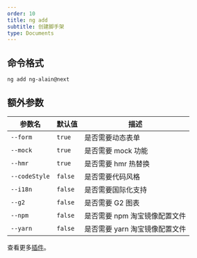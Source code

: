 ```yaml
---
order: 10
title: ng add
subtitle: 创建脚手架
type: Documents
---
```


## 命令格式

```bash
ng add ng-alain@next
```

## 额外参数

| 参数名        | 默认值  | 描述                           |
| ------------- | ------- | ------------------------------ |
| `--form`      | `true`  | 是否需要动态表单               |
| `--mock`      | `true`  | 是否需要 mock 功能             |
| `--hmr`       | `true`  | 是否需要 hmr 热替换            |
| `--codeStyle` | `false` | 是否需要代码风格               |
| `--i18n`      | `false` | 是否需要国际化支持             |
| `--g2`        | `false` | 是否需要 G2 图表               |
| `--npm`       | `false` | 是否需要 npm 淘宝镜像配置文件  |
| `--yarn`      | `false` | 是否需要 yarn 淘宝镜像配置文件 |

查看更多[插件](/cli/plugin)。
